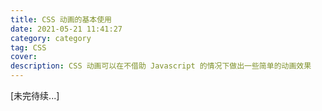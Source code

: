 ```yaml
---
title: CSS 动画的基本使用
date: 2021-05-21 11:41:27
category: category
tag: CSS
cover: 
description: CSS 动画可以在不借助 Javascript 的情况下做出一些简单的动画效果
---
```






[未完待续...]